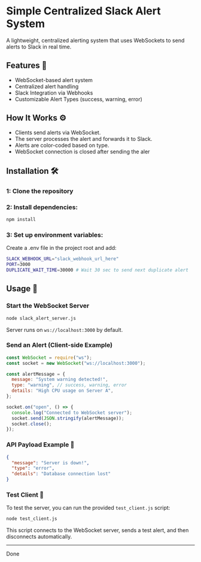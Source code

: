 # Simple Centralized Slack Alert System

A lightweight, centralized alerting system that uses WebSockets to send alerts to Slack in real time.

## Features 🚀

- WebSocket-based alert system
- Centralized alert handling
- Slack Integration via Webhooks
- Customizable Alert Types (success, warning, error)

## How It Works ⚙️

- Clients send alerts via WebSocket.
- The server processes the alert and forwards it to Slack.
- Alerts are color-coded based on type.
- WebSocket connection is closed after sending the aler

## Installation 🛠️

### 1: Clone the repository

### 2: Install dependencies:

```sh
npm install
```

### 3: Set up environment variables:

Create a .env file in the project root and add:

```sh
SLACK_WEBHOOK_URL="slack_webhook_url_here"
PORT=3000
DUPLICATE_WAIT_TIME=30000 # Wait 30 sec to send next duplicate alert
```

## Usage 🚦

### Start the WebSocket Server

```sh
node slack_alert_server.js
```

Server runs on `ws://localhost:3000` by default.

### Send an Alert (Client-side Example)

```js
const WebSocket = require("ws");
const socket = new WebSocket("ws://localhost:3000");

const alertMessage = {
  message: "System warning detected!",
  type: "warning", // success, warning, error
  details: "High CPU usage on Server A",
};

socket.on("open", () => {
  console.log("Connected to WebSocket server");
  socket.send(JSON.stringify(alertMessage));
  socket.close();
});
```

### API Payload Example 📩

```json
{
  "message": "Server is down!",
  "type": "error",
  "details": "Database connection lost"
}
```

### Test Client 🧪

To test the server, you can run the provided `test_client.js` script:

```sh
node test_client.js
```

This script connects to the WebSocket server, sends a test alert, and then disconnects automatically.

---

Done
